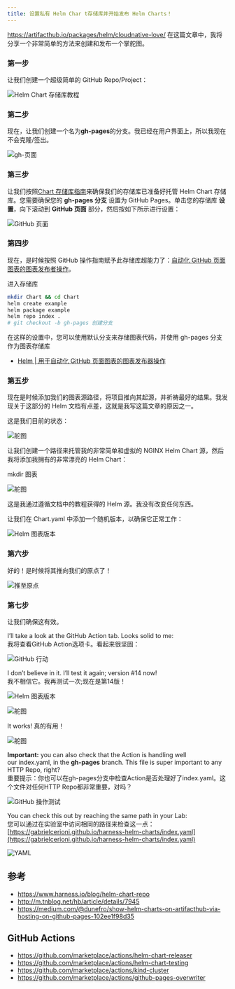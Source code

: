 ```yaml
---
title: 设置私有 Helm Char t存储库并开始发布 Helm Charts！
---
```

https://artifacthub.io/packages/helm/cloudnative-love/
在这篇文章中，我将分享一个非常简单的方法来创建和发布一个掌舵图。

### 第一步

让我们创建一个超级简单的 GitHub Repo/Project：

![Helm Chart 存储库教程](https://assets-global.website-files.com/622642781cd7e96ac1f66807/62315557c3899da1f6aa2257_f31ed07e32fe72c9ab4fa5bb30be41422f9c966c.png)

### 第二步

现在，让我们创建一个名为**gh-pages**的分支。我已经在用户界面上，所以我现在不会克隆/签出。  

![gh-页面](https://assets-global.website-files.com/622642781cd7e96ac1f66807/623155591b5de40fc862a7b8_603ddfce0a31e18fb1d217ff34a3f7545834d129.png)

### 第三步

让我们按照[Chart 存储库指南](https://helm.sh/docs/topics/chart_repository/)来确保我们的存储库已准备好托管 Helm Chart 存储库。您需要确保您的 **gh-pages 分支** 设置为 GitHub Pages。单击您的存储库 **设置**，向下滚动到 **GitHub 页面** 部分，然后按如下所示进行设置：

![GitHub 页面](https://assets-global.website-files.com/622642781cd7e96ac1f66807/6231555b0c506caf75642150_97dbe96d430da4a7d2a9cf9170fdca1b37a0f9a6_2_690x454.png)

### 第四步

现在，是时候按照 GitHub 操作指南赋予此存储库超能力了：[自动化 GitHub 页面图表的图表发布者操作](https://helm.sh/docs/howto/chart_releaser_action/)。

进入存储库
```bash
mkdir Chart && cd Chart
helm create example
helm package example
helm repo index .
# git checkout -b gh-pages 创建分支
```

在这样的设置中，您可以使用默认分支来存储图表代码，并使用 gh-pages 分支作为图表存储库
- [Helm | 用于自动化 GitHub 页面图表的图表发布器操作](https://helm.sh/docs/howto/chart_releaser_action/#github-actions-workflow)


### 第五步

现在是时候添加我们的图表源路径，将项目推向其起源，并祈祷最好的结果。我发现关于这部分的 Helm 文档有点差，这就是我写这篇文章的原因之一。

这是我们目前的状态：

![舵图](https://assets-global.website-files.com/622642781cd7e96ac1f66807/623155591937249a6ad98f59_102e75315ba8834f85d9361c5b1048504bd5d117.png)

让我们创建一个路径来托管我的非常简单和虚拟的 NGINX Helm Chart 源，然后我将添加我拥有的非常漂亮的 Helm Chart：

mkdir 图表

![舵图](https://assets-global.website-files.com/622642781cd7e96ac1f66807/6231555b5d2f5b9002bc4332_ee86ce6d0014a3036d2ead0349509bb666638d9c.png)

这是我通过遵循文档中的教程获得的 Helm 源。我没有改变任何东西。

让我们在 Chart.yaml 中添加一个随机版本，以确保它正常工作：

![Helm 图表版本](https://assets-global.website-files.com/622642781cd7e96ac1f66807/6231555b1937245598d99040_e7e94c586ae10fc23367b9d45607894a8c84a879.png)

### 第六步

好的！是时候将其推向我们的原点了！

![推至原点](https://assets-global.website-files.com/622642781cd7e96ac1f66807/6231555c1b5de4367362a7b9_cd0846db5d976e0c954e99f14dfac98e605264d0_2_690x401.png)

### 第七步

让我们确保这有效。

I’ll take a look at the GitHub Action tab. Looks solid to me:  
我将查看GitHub Action选项卡。看起来很坚固：

![GitHub 行动](https://assets-global.website-files.com/622642781cd7e96ac1f66807/6231555d4e767757d4641b41_72355ccaebfcf86f08b6e22f9d4f54f754321fed_2_690x194.png)

I don’t believe in it. I’ll test it again; version #14 now!  
我不相信它。我再测试一次;现在是第14版！

![Helm 图表版本](https://assets-global.website-files.com/622642781cd7e96ac1f66807/6231555c0bc311713fe6fc18_6acdc2a2a85e66243778a2efea73fd1be64a01e2.png)

![舵图](https://assets-global.website-files.com/622642781cd7e96ac1f66807/6231555dc3899d435eaa2aad_720033158eee0ee0c453b8072237bf63384cc1ca_2_690x233.png)

It works! 真的有用！

![舵图](https://assets-global.website-files.com/622642781cd7e96ac1f66807/6231555e1b5de410dd62a7ba_efa59523a7c7fa3f6afd299efe41f03e7ba5b506_2_690x381.png)

**Important:** you can also check that the Action is handling well our index.yaml, in the **gh-pages** branch. This file is super important to any HTTP Repo, right?  
重要提示：你也可以在gh-pages分支中检查Action是否处理好了index.yaml。这个文件对任何HTTP Repo都非常重要，对吗？

![GitHub 操作测试](https://assets-global.website-files.com/622642781cd7e96ac1f66807/6231555ec3899d2304aa2bb9_f53e3c1c9a472a2fde05994648573e0f33d44be6_2_690x152.png)

You can check this out by reaching the same path in your Lab:  
您可以通过在实验室中访问相同的路径来检查这一点：  
[https://gabrielcerioni.github.io/harness-helm-charts/index.yaml](https://gabrielcerioni.github.io/harness-helm-charts/index.yaml)

![YAML](https://assets-global.website-files.com/622642781cd7e96ac1f66807/6231555e0bc3113378e6fdea_3e45e29631a854774513cd564456aec229469e28_2_690x310.png)






## 参考
- https://www.harness.io/blog/helm-chart-repo
- http://m.tnblog.net/hb/article/details/7945
- https://medium.com/@dunefro/show-helm-charts-on-artifacthub-via-hosting-on-github-pages-102ee1f98d35
## GitHub Actions
- https://github.com/marketplace/actions/helm-chart-releaser
- https://github.com/marketplace/actions/helm-chart-testing
- https://github.com/marketplace/actions/kind-cluster
- https://github.com/marketplace/actions/github-pages-overwriter